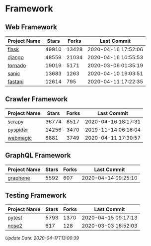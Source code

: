 # Framework

## Web Framework

| Project Name | Stars | Forks | Last Commit |
| ------------ | ----- | ----- | ----------- |
| [flask](https://github.com/pallets/flask) | 49910 | 13428 | 2020-04-16 17:52:06 |
| [django](https://github.com/django/django) | 48559 | 21034 | 2020-04-16 10:55:53 |
| [tornado](https://github.com/tornadoweb/tornado) | 19019 | 5171 | 2020-03-06 01:35:19 |
| [sanic](https://github.com/huge-success/sanic) | 13683 | 1263 | 2020-04-10 19:03:51 |
| [fastapi](https://github.com/tiangolo/fastapi) | 12614 | 795 | 2020-04-11 17:22:35 |

## Crawler Framework

| Project Name | Stars | Forks | Last Commit |
| ------------ | ----- | ----- | ----------- |
| [scrapy](https://github.com/scrapy/scrapy) | 36774 | 8517 | 2020-04-16 18:17:31 |
| [pyspider](https://github.com/binux/pyspider) | 14256 | 3470 | 2019-11-14 06:16:04 |
| [webmagic](https://github.com/code4craft/webmagic) | 8881 | 3749 | 2020-04-11 17:30:57 |

## GraphQL Framework

| Project Name | Stars | Forks | Last Commit |
| ------------ | ----- | ----- | ----------- |
| [graphene](https://github.com/graphql-python/graphene) | 5592 | 607 | 2020-04-14 09:25:10 |

## Testing Framework

| Project Name | Stars | Forks | Last Commit |
| ------------ | ----- | ----- | ----------- |
| [pytest](https://github.com/pytest-dev/pytest) | 5793 | 1370 | 2020-04-15 09:17:13 |
| [nose2](https://github.com/nose-devs/nose2) | 617 | 128 | 2020-03-03 16:52:03 |

*Update Date: 2020-04-17T13:00:39*